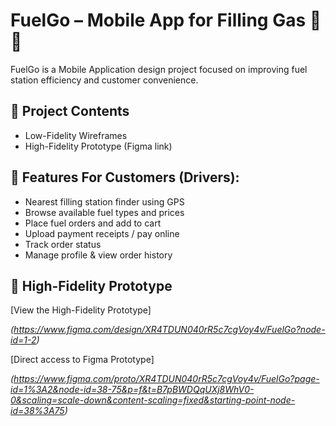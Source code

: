# FuelGo – Mobile App for Filling Gas 🚗⛽

FuelGo is a Mobile Application design project focused on improving fuel station efficiency 
and customer convenience.

## 📂 Project Contents

- Low-Fidelity Wireframes
- High-Fidelity Prototype (Figma link)

## 🔑 Features For Customers (Drivers):

- Nearest filling station finder using GPS  
- Browse available fuel types and prices  
- Place fuel orders and add to cart  
- Upload payment receipts / pay online  
- Track order status
- Manage profile & view order history

## 📎 High-Fidelity Prototype

[View the High-Fidelity Prototype] 

*(https://www.figma.com/design/XR4TDUN040rR5c7cgVoy4v/FuelGo?node-id=1-2)*  

[Direct access to Figma Prototype] 

*(https://www.figma.com/proto/XR4TDUN040rR5c7cgVoy4v/FuelGo?page-id=1%3A2&node-id=38-75&p=f&t=B7pBWDQqUXj8WhV0-0&scaling=scale-down&content-scaling=fixed&starting-point-node-id=38%3A75)*  
